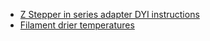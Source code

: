 - [Z Stepper in series adapter DYI instructions](https://www.instructables.com/id/Wiring-Your-Z-Stepper-Motors-in-Series/")
- [Filament drier temperatures](https://www.printdry.com/how-to-dry-filaments/)

